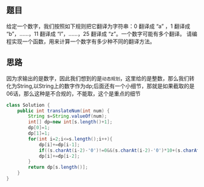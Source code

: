 ## 题目
给定一个数字，我们按照如下规则把它翻译为字符串：0 翻译成 “a” ，1 翻译成 “b”，……，11 翻译成 “l”，……，25 翻译成 “z”。一个数字可能有多个翻译。
请编程实现一个函数，用来计算一个数字有多少种不同的翻译方法。
## 思路
因为求输出的是数字，因此我们想到的是`动态规划`，这里给的是整数，那么我们转化为String,以String上的数字作为dp;后面还有一个小细节，那就是如果截取的是06话，那么这种是不合规的，不能取，这个是重点的细节
```java
class Solution {
    public int translateNum(int num) {
        String s=String.valueOf(num);
        int[] dp=new int[s.length()+1];
        dp[0]=1;
        dp[1]=1;
        for(int i=2;i<=s.length();i++){
            dp[i]+=dp[i-1];
            if((s.charAt(i-2)-'0')!=0&&(s.charAt(i-2)-'0')*10+(s.charAt(i-1)-'0')<=25)//这里的(s.charAt(i-2)-'0')!=0是非常细节的点
            dp[i]+=dp[i-2];
        }
        return dp[s.length()];
    }
}
```
